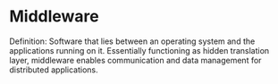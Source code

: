 # Middleware

Definition: Software that lies between an operating system and the applications running on it. Essentially functioning as hidden translation layer, middleware enables communication and data management for distributed applications.